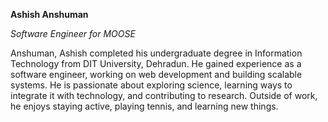 **Ashish Anshuman**

*Software Engineer for MOOSE*

Anshuman, Ashish completed his undergraduate degree in Information Technology from DIT University, Dehradun. He gained experience as a software engineer, working on web development and building scalable systems. He is passionate about exploring science, learning ways to integrate it with technology, and contributing to research.
Outside of work, he enjoys staying active, playing tennis, and learning new things.
